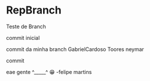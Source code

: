 # RepBranch
Teste de Branch

commit inicial

commit da minha branch GabrielCardoso Toores neymar


commit 

eae gente ^_____^ 😁 -felipe martins 